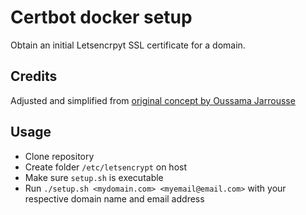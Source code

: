 # Certbot docker setup
Obtain an initial Letsencrpyt SSL certificate for a domain.

## Credits
Adjusted and simplified from [original concept by Oussama Jarrousse](https://blog.jarrousse.org/2022/04/09/an-elegant-way-to-use-docker-compose-to-obtain-and-renew-a-lets-encrypt-ssl-certificate-with-certbot-and-configure-the-nginx-service-to-use-it/)

## Usage
- Clone repository
- Create folder `/etc/letsencrypt` on host
- Make sure `setup.sh` is executable
- Run `./setup.sh <mydomain.com> <myemail@email.com>` with your respective domain name and email address